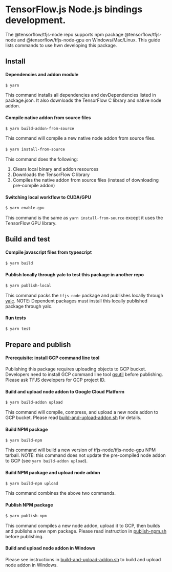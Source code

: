 # TensorFlow.js Node.js bindings development.

The @tensorflow/tfjs-node repo supports npm package @tensorflow/tfjs-node and @tensorflow/tfjs-node-gpu on Windows/Mac/Linux. This guide lists commands to use hwn developing this package.

## Install

#### Dependencies and addon module

```sh
$ yarn
```

This command installs all dependencies and devDependencies listed in package.json. It also downloads the TensorFlow C library and native node addon.

#### Compile native addon from source files

```sh
$ yarn build-addon-from-source
```

This command will compile a new native node addon from source files.

####

```sh
$ yarn install-from-source
```

This command does the following:

1. Clears local binary and addon resources
2. Downloads the TensorFlow C library
3. Compiles the native addon from source files (instead of downloading pre-compile addon)

#### Switching local workflow to CUDA/GPU

```sh
$ yarn enable-gpu
```

This command is the same as `yarn install-from-source` except it uses the TensorFlow GPU library.

## Build and test

#### Compile javascript files from typescript

```sh
$ yarn build
```

#### Publish locally through yalc to test this package in another repo

```sh
$ yarn publish-local
```

This command packs the `tfjs-node` package and publishes locally through [yalc](https://github.com/whitecolor/yalc).
NOTE: Dependent packages must install this locally published package through yalc.

#### Run tests

```sh
$ yarn test
```

## Prepare and publish

#### Prerequisite: install GCP command line tool

Publishing this package requires uploading objects to GCP bucket. Developers need to install GCP command line tool [gsutil](https://cloud.google.com/storage/docs/gsutil_install) before publishing. Please ask TFJS developers for GCP project ID.

#### Build and upload node addon to Google Cloud Platform

```sh
$ yarn build-addon upload
```

This command will compile, compress, and upload a new node addon to GCP bucket. Please read [build-and-upload-addon.sh](./scripts/build-and-upload-addon.sh) for details.

#### Build NPM package

```sh
$ yarn build-npm
```

This command will build a new version of tfjs-node/tfjs-node-gpu NPM tarball. NOTE: this command does not update the pre-compiled node addon to GCP (see `yarn build-addon upload`).

#### Build NPM package and upload node addon

```sh
$ yarn build-npm upload
```

This command combines the above two commands.

#### Publish NPM package

```sh
$ yarn publish-npm
```

This command compiles a new node addon, upload it to GCP, then builds and publishs a new npm package. Please read instruction in [publish-npm.sh](./scripts/publish.sh) before publishing.

#### Build and upload node addon in Windows

Please see instructions in [build-and-upload-addon.sh](./scripts/build-and-upload-addon.sh) to build and upload node addon in Windows.
